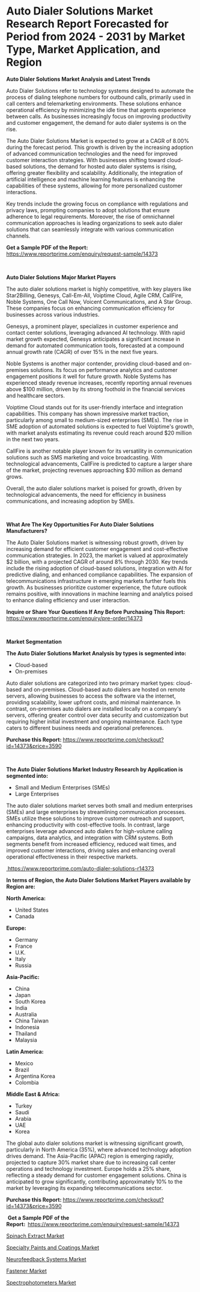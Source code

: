 <p><h1>Auto Dialer Solutions Market Research Report Forecasted for Period from 2024 -  2031 by Market Type, Market Application, and Region</h1></p><p><strong>Auto Dialer Solutions Market Analysis and Latest Trends</strong></p>
<p><p>Auto Dialer Solutions refer to technology systems designed to automate the process of dialing telephone numbers for outbound calls, primarily used in call centers and telemarketing environments. These solutions enhance operational efficiency by minimizing the idle time that agents experience between calls. As businesses increasingly focus on improving productivity and customer engagement, the demand for auto dialer systems is on the rise.</p><p>The Auto Dialer Solutions Market is expected to grow at a CAGR of 8.00% during the forecast period. This growth is driven by the increasing adoption of advanced communication technologies and the need for improved customer interaction strategies. With businesses shifting toward cloud-based solutions, the demand for hosted auto dialer systems is rising, offering greater flexibility and scalability. Additionally, the integration of artificial intelligence and machine learning features is enhancing the capabilities of these systems, allowing for more personalized customer interactions.</p><p>Key trends include the growing focus on compliance with regulations and privacy laws, prompting companies to adopt solutions that ensure adherence to legal requirements. Moreover, the rise of omnichannel communication approaches is leading organizations to seek auto dialer solutions that can seamlessly integrate with various communication channels.</p></p>
<p><strong>Get a Sample PDF of the Report:&nbsp;</strong> <a href="https://www.reportprime.com/enquiry/request-sample/14373?utm_campaign=1140&utm_medium=2&utm_source=Github&utm_content=ia&utm_term=29112024&utm_id=auto-dialer-solutions">https://www.reportprime.com/enquiry/request-sample/14373</a></p>
<p>&nbsp;</p>
<p><strong>Auto Dialer Solutions Major Market Players</strong></p>
<p><p>The auto dialer solutions market is highly competitive, with key players like Star2Billing, Genesys, Call-Em-All, Voiptime Cloud, Agile CRM, CallFire, Noble Systems, One Call Now, Voicent Communications, and A Star Group. These companies focus on enhancing communication efficiency for businesses across various industries.</p><p>Genesys, a prominent player, specializes in customer experience and contact center solutions, leveraging advanced AI technology. With rapid market growth expected, Genesys anticipates a significant increase in demand for automated communication tools, forecasted at a compound annual growth rate (CAGR) of over 15% in the next five years.</p><p>Noble Systems is another major contender, providing cloud-based and on-premises solutions. Its focus on performance analytics and customer engagement positions it well for future growth. Noble Systems has experienced steady revenue increases, recently reporting annual revenues above $100 million, driven by its strong foothold in the financial services and healthcare sectors.</p><p>Voiptime Cloud stands out for its user-friendly interface and integration capabilities. This company has shown impressive market traction, particularly among small to medium-sized enterprises (SMEs). The rise in SME adoption of automated solutions is expected to fuel Voiptime's growth, with market analysts estimating its revenue could reach around $20 million in the next two years.</p><p>CallFire is another notable player known for its versatility in communication solutions such as SMS marketing and voice broadcasting. With technological advancements, CallFire is predicted to capture a larger share of the market, projecting revenues approaching $30 million as demand grows.</p><p>Overall, the auto dialer solutions market is poised for growth, driven by technological advancements, the need for efficiency in business communications, and increasing adoption by SMEs.</p></p>
<p>&nbsp;</p>
<p><strong>What Are The Key Opportunities For Auto Dialer Solutions Manufacturers?</strong></p>
<p><p>The Auto Dialer Solutions market is witnessing robust growth, driven by increasing demand for efficient customer engagement and cost-effective communication strategies. In 2023, the market is valued at approximately $2 billion, with a projected CAGR of around 8% through 2030. Key trends include the rising adoption of cloud-based solutions, integration with AI for predictive dialing, and enhanced compliance capabilities. The expansion of telecommunications infrastructure in emerging markets further fuels this growth. As businesses prioritize customer experience, the future outlook remains positive, with innovations in machine learning and analytics poised to enhance dialing efficiency and user interaction.</p></p>
<p><strong>Inquire or Share Your Questions If Any Before Purchasing This Report:</strong> <a href="https://www.reportprime.com/enquiry/pre-order/14373?utm_campaign=1140&utm_medium=2&utm_source=Github&utm_content=ia&utm_term=29112024&utm_id=auto-dialer-solutions">https://www.reportprime.com/enquiry/pre-order/14373</a></p>
<p>&nbsp;</p>
<p><strong>Market Segmentation</strong></p>
<p><strong>The Auto Dialer Solutions Market Analysis by types is segmented into:</strong></p>
<p><ul><li>Cloud-based</li><li>On-premises</li></ul></p>
<p><p>Auto dialer solutions are categorized into two primary market types: cloud-based and on-premises. Cloud-based auto dialers are hosted on remote servers, allowing businesses to access the software via the internet, providing scalability, lower upfront costs, and minimal maintenance. In contrast, on-premises auto dialers are installed locally on a company's servers, offering greater control over data security and customization but requiring higher initial investment and ongoing maintenance. Each type caters to different business needs and operational preferences.</p></p>
<p><strong>Purchase this Report:&nbsp;</strong><a href="https://www.reportprime.com/checkout?id=14373&price=3590&utm_campaign=1140&utm_medium=2&utm_source=Github&utm_content=ia&utm_term=29112024&utm_id=auto-dialer-solutions">https://www.reportprime.com/checkout?id=14373&price=3590</a></p>
<p>&nbsp;</p>
<p><strong>The Auto Dialer Solutions Market Industry Research by Application is segmented into:</strong></p>
<p><ul><li>Small and Medium Enterprises (SMEs)</li><li>Large Enterprises</li></ul></p>
<p><p>The auto dialer solutions market serves both small and medium enterprises (SMEs) and large enterprises by streamlining communication processes. SMEs utilize these solutions to improve customer outreach and support, enhancing productivity with cost-effective tools. In contrast, large enterprises leverage advanced auto dialers for high-volume calling campaigns, data analytics, and integration with CRM systems. Both segments benefit from increased efficiency, reduced wait times, and improved customer interactions, driving sales and enhancing overall operational effectiveness in their respective markets.</p></p>
<p><a href="https://www.reportprime.com/auto-dialer-solutions-r14373?utm_campaign=1140&utm_medium=2&utm_source=Github&utm_content=ia&utm_term=29112024&utm_id=auto-dialer-solutions">&nbsp;https://www.reportprime.com/auto-dialer-solutions-r14373</a></p>
<p><strong>In terms of Region, the Auto Dialer Solutions Market Players available by Region are:</strong></p>
<p>
    <p> <strong> North America: </strong>
        <ul>
            <li>United States</li>
            <li>Canada</li>
        </ul>
        </p> 
    <p> <strong> Europe: </strong>
        <ul>
            <li>Germany</li>
            <li>France</li>
            <li>U.K.</li>
            <li>Italy</li>
            <li>Russia</li>
        </ul>
        </p> 
    <p> <strong> Asia-Pacific: </strong>
        <ul>
            <li>China</li>
            <li>Japan</li>
            <li>South Korea</li>
            <li>India</li>
            <li>Australia</li>
            <li>China Taiwan</li>
            <li>Indonesia</li>
            <li>Thailand</li>
            <li>Malaysia</li>
        </ul>
        </p> 
    <p> <strong> Latin America: </strong>
        <ul>
            <li>Mexico</li>
            <li>Brazil</li>
            <li>Argentina Korea</li>
            <li>Colombia</li>
        </ul>
        </p> 
    <p> <strong> Middle East & Africa: </strong>
        <ul>
            <li>Turkey</li>
            <li>Saudi</li>
            <li>Arabia</li>
            <li>UAE</li>
            <li>Korea</li>
        </ul>
    </p>
    </p>
<p><p>The global auto dialer solutions market is witnessing significant growth, particularly in North America (35%), where advanced technology adoption drives demand. The Asia-Pacific (APAC) region is emerging rapidly, projected to capture 30% market share due to increasing call center operations and technology investment. Europe holds a 25% share, reflecting a steady demand for customer engagement solutions. China is anticipated to grow significantly, contributing approximately 10% to the market by leveraging its expanding telecommunications sector.</p></p>
<p><strong>Purchase this Report: </strong><a href="https://www.reportprime.com/checkout?id=14373&price=3590&utm_campaign=1140&utm_medium=2&utm_source=Github&utm_content=ia&utm_term=29112024&utm_id=auto-dialer-solutions">https://www.reportprime.com/checkout?id=14373&price=3590</a></p>
<p>&nbsp;<strong>Get a Sample PDF of the Report:&nbsp;&nbsp;</strong><a href="https://www.reportprime.com/enquiry/request-sample/14373?utm_campaign=1140&utm_medium=2&utm_source=Github&utm_content=ia&utm_term=29112024&utm_id=auto-dialer-solutions">https://www.reportprime.com/enquiry/request-sample/14373</a></p>
<p><strong></strong></p>
<p><p><a href="https://www.linkedin.com/pulse/spinach-extract-market-analysis-report-2024-2031-macro-microeconomic-nqrke?utm_campaign=1140&utm_medium=2&utm_source=Github&utm_content=ia&utm_term=29112024&utm_id=auto-dialer-solutions">Spinach Extract Market</a></p><p><a href="https://www.linkedin.com/pulse/specialty-paints-coatings-sector-surge-56-growth-roadmap-jsgve?utm_campaign=1140&utm_medium=2&utm_source=Github&utm_content=ia&utm_term=29112024&utm_id=auto-dialer-solutions">Specialty Paints and Coatings Market</a></p><p><a href="https://issuu.com/reportprime-2/docs/neurofeedback-systems-market-size-2030.pptx?utm_campaign=1140&utm_medium=2&utm_source=Github&utm_content=ia&utm_term=29112024&utm_id=auto-dialer-solutions">Neurofeedback Systems Market</a></p><p><a href="https://issuu.com/reportprime-2/docs/fastener-market-size-2030.pptx?utm_campaign=1140&utm_medium=2&utm_source=Github&utm_content=ia&utm_term=29112024&utm_id=auto-dialer-solutions">Fastener Market</a></p><p><a href="https://www.linkedin.com/pulse/strategic-roadmap-global-spectrophotometers-market-insights-1mmye?utm_campaign=1140&utm_medium=2&utm_source=Github&utm_content=ia&utm_term=29112024&utm_id=auto-dialer-solutions">Spectrophotometers Market</a></p></p>